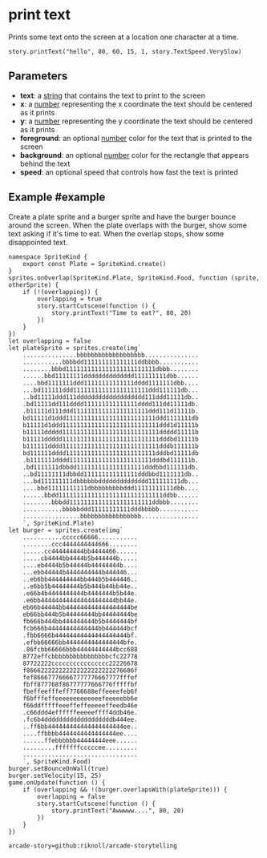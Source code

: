 # print text

Prints some text onto the screen at a location one character at a time.

```sig
story.printText("hello", 80, 60, 15, 1, story.TextSpeed.VerySlow)
```

## Parameters

* **text**: a [string](/types/string) that contains the text to print to the screen
* **x**: a [number](/types/number) representing the x coordinate the text should be centered as it prints
* **y**: a [number](/types/number) representing the y coordinate the text should be centered as it prints
* **foreground**: an optional [number](/types/number) color for the text that is printed to the screen
* **background**: an optional [number](/types/number) color for the rectangle that appears behind the text
* **speed**: an optional speed that controls how fast the text is printed

## Example #example

Create a plate sprite and a burger sprite and have the burger bounce around the screen. When the plate overlaps with the burger, show some text asking if it's time to eat. When the overlap stops, show some disappointed text.

```blocks
namespace SpriteKind {
    export const Plate = SpriteKind.create()
}
sprites.onOverlap(SpriteKind.Plate, SpriteKind.Food, function (sprite, otherSprite) {
    if (!(overlapping)) {
        overlapping = true
        story.startCutscene(function () {
            story.printText("Time to eat?", 80, 20)
        })
    }
})
let overlapping = false
let plateSprite = sprites.create(img`
    ...............bbbbbbbbbbbbbbbbbbb...............
    ...........bbbbdd111111111111111ddbbbb...........
    ........bbbd1111111111111111111111111dbbb........
    ......bbd11111111dddddddddddddd111111111dbb......
    ....bbd1111111ddd11111111111111dddd1111111dbb....
    ...bd111111ddd111111111111111111111ddd111111db...
    ..bd11111ddd111ddddddddddddddddddd111ddd11111db..
    .bd11111dd111dddd111111111111111dddd111dd11111db.
    .b11111d111ddd111111111111111111111ddd111d11111b.
    bd11111d1ddd1111111111111111111111111ddd1111111db
    b11111d1ddd111111111111111111111111111ddd1d11111b
    b11111ddddd111111111111111111111111111ddddd11111b
    b11111ddddd111111111111111111111111111dddbd11111b
    b111111dddd111111111111111111111111111dddb111111b
    bd111111dddd1111111111111111111111111dddbd11111db
    .b1111111dddd11111111111111111111111dddbd111111b.
    .bd1111111dbbdd1111111111111111111dddbbd111111db.
    ..bd11111111dbbdd111111111111111dddbbd1111111db..
    ...bd111111111dbbbbbbdddddddddddddd111111111db...
    ....bbd11111111111dbbbbbbbbbddd11111111111dbb....
    ......bbdd11111111111111111111111111111ddbb......
    ........bbbdd11111111111111111111111ddbbb........
    ...........bbbbbddd11111111111dddbbbbb...........
    ................bbbbbbbbbbbbbbbbb................
    `, SpriteKind.Plate)
let burger = sprites.create(img`
    ...........ccccc66666...........
    ........ccc4444444444666........
    ......cc444444444bb4444466......
    .....cb4444bb4444b5b444444b.....
    ....eb4444b5b44444b44444444b....
    ...ebb44444b4444444444b444446...
    ..eb6bb444444444bb444b5b444446..
    ..e6bb5b44444444b5b444b44bb44e..
    .e66b4b4444444444b4444444b5b44e.
    .e6bb444444444444444444444bb44e.
    eb66b44444bb444444444444444444be
    eb66bb444b5b44444444bb44444444be
    fb666b444bb444444444b5b4444444bf
    fcb666b44444444444444bb444444bcf
    .fbb6666b44444444444444444444bf.
    .efbb66666bb4444444444444444bfe.
    .86fcbb66666bbb44444444444bcc688
    8772effcbbbbbbbbbbbbbbbbcfc22778
    87722222cccccccccccccccc22226678
    f866622222222222222222222276686f
    fef866677766667777776667777fffef
    fbff877768f86777777666776fffffbf
    fbeffeefffeff7766688effeeeefeb6f
    f6bfffeffeeeeeeeeeeeeefeeeeebb6e
    f66ddfffffeeeffeffeeeeeffeedb46e
    .c66ddd4effffffeeeeeffff4ddb46e.
    .fc6b4dddddddddddddddddddb444ee.
    ..ff6bb444444444444444444444ee..
    ....ffbbbb4444444444444444ee....
    ......ffebbbbbb44444444eee......
    .........fffffffcccccee.........
    ................................
    `, SpriteKind.Food)
burger.setBounceOnWall(true)
burger.setVelocity(15, 25)
game.onUpdate(function () {
    if (overlapping && !(burger.overlapsWith(plateSprite))) {
        overlapping = false
        story.startCutscene(function () {
            story.printText("Awwwww....", 80, 20)
        })
    }
})

```


```package
arcade-story=github:riknoll/arcade-storytelling
```